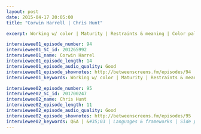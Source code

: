 ```yaml
---
layout: post
date: 2015-04-17 20:05:00
title: "Corwin Harrell | Chris Hunt"

excerpt: Working w/ color | Maturity | Restraints & meaning | Color palette | Newbie mistakes | White space | Hierarchy | Favorite typefaces | Typography | Versatility | Typomania | Clarity || Q&A | &#35;03 | Languages & frameworks | Side projects | Improving | Pair programming | Samo | Switching companies | Information overload | Foods | GitHub | College education | Remote meetings | Diverse hiring | White dudes

interviewee01_episode_number: 94
interviewee01_SC_id: 201265992
interviewee01_name: Corwin Harrel
interviewee01_episode_length: 14
interviewee01_episode_audio_quality: Good
interviewee01_episode_shownotes: http://betweenscreens.fm/episodes/94
interviewee01_keywords: Working w/ color | Maturity | Restraints & meaning | Color palette | Newbie mistakes | White space | Hierarchy | Favorite typefaces | Typography | Versatility | Typomania | Clarity

interviewee02_episode_number: 95
interviewee02_SC_id: 201700247
interviewee02_name: Chris Hunt
interviewee02_episode_length: 11
interviewee02_episode_audio_quality: Good
interviewee02_episode_shownotes: http://betweenscreens.fm/episodes/95
interviewee02_keywords: Q&A | &#35;03 | Languages & frameworks | Side projects | Improving | Pair programming | Samo | Switching companies | Information overload | Foods | GitHub | College education | Remote meetings | Diverse hiring | White dudes 
---
```

